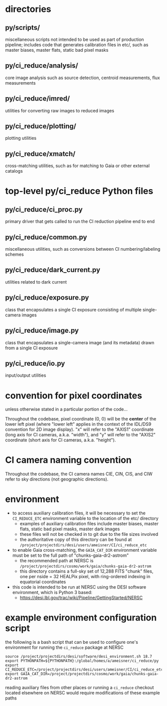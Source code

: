 # directories

## py/scripts/
miscellaneous scripts not intended to be used as part of production pipeline; includes code that generates calibration files in etc/, such as master biases, master flats, static bad pixel masks

## py/ci_reduce/analysis/
core image analysis such as source detection, centroid measurements, flux measurements

## py/ci_reduce/imred/
utilities for converting raw images to reduced images

## py/ci_reduce/plotting/
plotting utilities

## py/ci_reduce/xmatch/
cross-matching utilities, such as for matching to Gaia or other external catalogs

# top-level py/ci_reduce Python files

## py/ci_reduce/ci_proc.py
primary driver that gets called to run the CI reduction pipeline end to end

## py/ci_reduce/common.py
miscellaneous utilities, such as conversions between CI numbering/labeling schemes

## py/ci_reduce/dark_current.py
utilities related to dark current

## py/ci_reduce/exposure.py
class that encapsulates a single CI exposure consisting of multiple single-camera images

## py/ci_reduce/image.py
class that encapsulates a single-camera image (and its metadata) drawn from a single CI exposure

## py/ci_reduce/io.py
input/output utilities

# convention for pixel coordinates
unless otherwise stated in a particular portion of the code...

Throughout the codebase, pixel coordinate (0, 0) will be the **center** of the lower left pixel (where "lower left" applies in the context of the IDL/DS9 convention for 2D image display). "x" will refer to the "AXIS1" coordinate (long axis for CI cameras, a.k.a. "width"), and "y" will refer to the "AXIS2" coordinate (short axis for CI cameras, a.k.a. "height").

# CI camera naming convention

Throughout the codebase, the CI camera names CIE, CIN, CIS, and CIW refer to sky directions (not geographic directions).

# environment
* to access auxiliary calibration files, it will be necessary to set the `CI_REDUCE_ETC` environment variable to the location of the etc/ directory
  * examples of auxiliary calibration files include master biases, master flats, static bad pixel masks, master dark images
  * these files will not be checked in to git due to the file sizes involved
  * the authoritative copy of this directory can be found at `/project/projectdirs/desi/users/ameisner/CI/ci_reduce_etc`
* to enable Gaia cross-matching, the `GAIA_CAT_DIR` environment variable must be set to the full path of "chunks-gaia-dr2-astrom"
  * the recommended path at NERSC is `/project/projectdirs/cosmo/work/gaia/chunks-gaia-dr2-astrom`
  * this directory contains a full-sky set of 12,288 FITS "chunk" files, one per nside = 32 HEALPix pixel, with ring-ordered indexing in equatorial coordinates
* this code is intended to be run at NERSC using the DESI software environment, which is Python 3 based:
  * https://desi.lbl.gov/trac/wiki/Pipeline/GettingStarted/NERSC

# example environment configuration script

the following is a bash script that can be used to configure one's environment for running the `ci_reduce` package at NERSC

    source /project/projectdirs/desi/software/desi_environment.sh 18.7
    export PYTHONPATH=${PYTHONPATH}:/global/homes/a/ameisner/ci_reduce/py
    export CI_REDUCE_ETC=/project/projectdirs/desi/users/ameisner/CI/ci_reduce_etc
    export GAIA_CAT_DIR=/project/projectdirs/cosmo/work/gaia/chunks-gaia-dr2-astrom

reading auxiliary files from other places or running a `ci_reduce` checkout located elsewhere on NERSC would require modifications of these example paths

